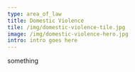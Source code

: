 ```yaml
---
type: area_of_law
title: Domestic Violence
tile: /img/domestic-violence-tile.jpg
image: /img/domestic-violence-hero.jpg
intro: intro goes here
---
```

something
